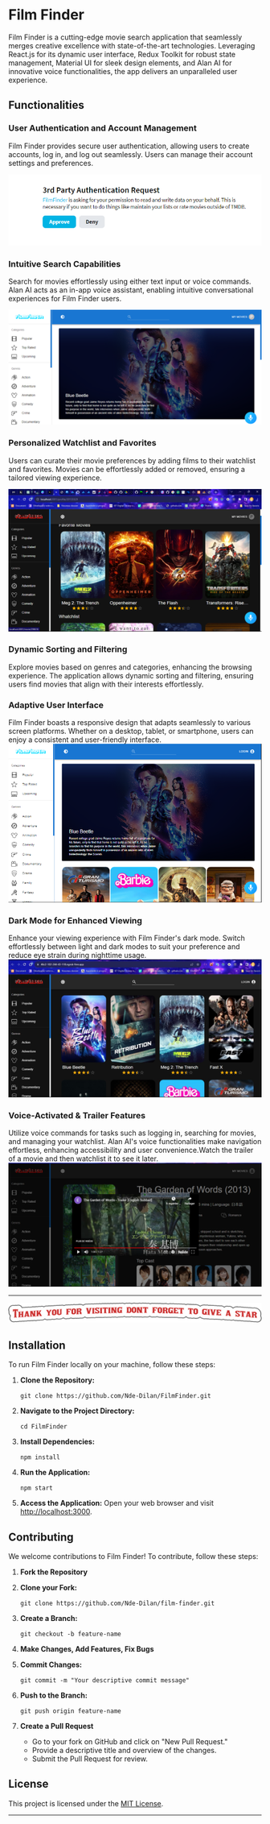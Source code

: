 # Film Finder

Film Finder is a cutting-edge movie search application that seamlessly merges creative excellence with state-of-the-art technologies. Leveraging React.js for its dynamic user interface, Redux Toolkit for robust state management, Material UI for sleek design elements, and Alan AI for innovative voice functionalities, the app delivers an unparalleled user experience.

## Functionalities

### User Authentication and Account Management
Film Finder provides secure user authentication, allowing users to create accounts, log in, and log out seamlessly. Users can manage their account settings and preferences.

![Placeholder for Application Screenshot 1](./public/img/login.png)


### Intuitive Search Capabilities
Search for movies effortlessly using either text input or voice commands. Alan AI acts as an in-app voice assistant, enabling intuitive conversational experiences for Film Finder users.

![Placeholder for Application Screenshot 2](./public/img/search.png)


### Personalized Watchlist and Favorites
Users can curate their movie preferences by adding films to their watchlist and favorites. Movies can be effortlessly added or removed, ensuring a tailored viewing experience.

![Placeholder for Application Screenshot 3](./public/img/fav.png)


### Dynamic Sorting and Filtering
Explore movies based on genres and categories, enhancing the browsing experience. The application allows dynamic sorting and filtering, ensuring users find movies that align with their interests effortlessly.

### Adaptive User Interface
Film Finder boasts a responsive design that adapts seamlessly to various screen platforms. Whether on a desktop, tablet, or smartphone, users can enjoy a consistent and user-friendly interface.   
![Placeholder for Application Screenshot 3](./public/img/movieInfo-dark.png)

### Dark Mode for Enhanced Viewing
Enhance your viewing experience with Film Finder's dark mode. Switch effortlessly between light and dark modes to suit your preference and reduce eye strain during nighttime usage.
![Placeholder for Application Screenshot 3](./public/img/home.jpg)


### Voice-Activated & Trailer Features 
Utilize voice commands for tasks such as logging in, searching for movies, and managing your watchlist. Alan AI's voice functionalities make navigation effortless, enhancing accessibility and user convenience.Watch the trailer of a movie and then watchlist it to see it later.
![Placeholder for Application Screenshot 3](./public/img/Trailer.png)   

---

![Placeholder for Application Screenshot 2](./public/star.png)


## Installation

To run Film Finder locally on your machine, follow these steps:

1. **Clone the Repository:**
   ```
   git clone https://github.com/Nde-Dilan/FilmFinder.git
   ```

2. **Navigate to the Project Directory:**
   ```
   cd FilmFinder
   ```

3. **Install Dependencies:**
   ```
   npm install
   ```

4. **Run the Application:**
   ```
   npm start
   ```

5. **Access the Application:**
   Open your web browser and visit [http://localhost:3000](http://localhost:3000).

## Contributing

We welcome contributions to Film Finder! To contribute, follow these steps:

1. **Fork the Repository**
   
2. **Clone your Fork:**
   ```
   git clone https://github.com/Nde-Dilan/film-finder.git
   ```

3. **Create a Branch:**
   ```
   git checkout -b feature-name
   ```

4. **Make Changes, Add Features, Fix Bugs**

5. **Commit Changes:**
   ```
   git commit -m "Your descriptive commit message"
   ```

6. **Push to the Branch:**
   ```
   git push origin feature-name
   ```

7. **Create a Pull Request**
   - Go to your fork on GitHub and click on "New Pull Request."
   - Provide a descriptive title and overview of the changes.
   - Submit the Pull Request for review.

## License

This project is licensed under the [MIT License](LICENSE).

---

